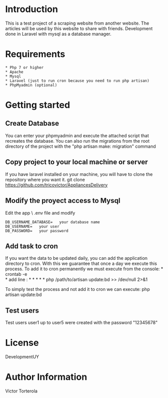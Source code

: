 # Introduction

This is a test project of a scraping website from another website. The articles will be used by this website to share with friends. Development done in Laravel with mysql as a database manager. 

# Requirements

	* Php 7 or higher
	* Apache
	* Mysql
	* Laravel (just to run cron because you need to run php artisan)
	* PhpMyadmin (optional)

# Getting started

## Create Database

You can enter your phpmyadmin and execute the attached script that recreates the database. You can also run the migrations from the root directory of the project with the "php artisan make: migration" command

## Copy project to your local machine or server

If you have laravel installed on your machine, you will have to clone the repository where you want it.
git clone https://github.com/tricovictor/AppliancesDelivery

## Modify the proyect access to Mysql

Edit the app \ .env file and modify

	DB_USERNAME_DATABASE=   your database name
	DB_USERNAME=   your user
	DB_PASSWORD=   your password

## Add task to cron

If you want the data to be updated daily, you can add the application directory to cron. With this we guarantee that once a day we execute this process.
To add it to cron permanently we must execute from the console: 
	* crontab -e  
	* add line : * * * * * php /path/to/artisan update:bd >> /dev/null 2>&1

To simply test the process and not add it to cron we can execute:  php artisan update:bd 

## Test users

Test users user1 up to user5 were created with the password "12345678"

# License

DevelopmentUY

# Author Information

Victor Torterola
